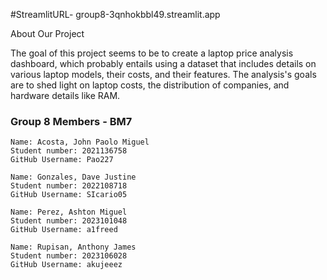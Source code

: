 #StreamlitURL- group8-3qnhokbbl49.streamlit.app

About Our Project

The goal of this project seems to be to create a laptop price analysis dashboard, which probably entails using a dataset that includes details on various laptop models, their costs, and their features. The analysis's goals are to shed light on laptop costs, the distribution of companies, and hardware details like RAM.




### Group 8 Members - BM7

   ```
   Name: Acosta, John Paolo Miguel
   Student number: 2021136758
   GitHub Username: Pao227

   Name: Gonzales, Dave Justine
   Student number: 2022108718
   GitHub Username: SIcario05

   Name: Perez, Ashton Miguel
   Student number: 2023101048
   GitHub Username: a1freed

   Name: Rupisan, Anthony James
   Student number: 2023106028
   GitHub Username: akujeeez
   ```
